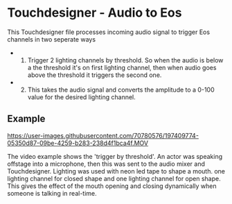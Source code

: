 # Touchdesigner - Audio to Eos

This Touchdesigner file processes incoming audio signal to trigger Eos channels in two seperate ways
  - 1. Trigger 2 lighting channels by threshold. So when the audio is below a the threshold it's on first lighting channel, then when audio goes above the threshold it triggers the second one.
  - 2. This takes the audio signal and converts the amplitude to a 0-100 value for the desired lighting channel.

## Example

https://user-images.githubusercontent.com/70780576/197409774-05350d87-09be-4259-b283-238d4f1bca4f.MOV

The video example shows the 'trigger by threshold'. An actor was speaking offstage into a microphone, then this was sent to the audio mixer and Touchdesigner. Lighting was used with neon led tape to shape a mouth. one lighting channel for closed shape and one lighting channel for open shape. This gives the effect of the mouth opening and closing dynamically when someone is talking in real-time.
